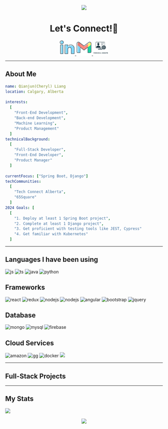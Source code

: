 <p align="center">
    <img src="https://capsule-render.vercel.app/api?type=waving&color=gradient&text=Hello!%20I%20am%20Qianjun%20Liang&fontSize=40&height=100&width=100&section=header" />
</p>


<h1 align="center">
  Let's Connect!💬
</h1>
<p align="center">
    <a href="https://www.linkedin.com/in/qianjun-liang">
  <img height="50" src="./public/social/linkedin.png"/>
    </a>
    <a href="mailto:qianjunliang.ql@gmail.com">
      <img height="50" src="./public/social/gmail.png"/>
</a>
        <a href="https://qianjun-ql.github.io/">
      <img height="50" src="./public/social/personalWeb.jpg"/>
</a>
</p>





---

<h2>About Me</h2>

```yaml
name: Qianjun(Cheryl) Liang
location: Calgary, Alberta

interests:
  [
    "Front-End Development",
    "Back-end Development",
    "Machine Learning",
    "Product Management"
  ]
technicalBackground:
  [
    "Full-Stack Developer",
    "Front-End Developer",
    "Product Manager"
  ]
  
currentFocus: ["Spring Boot, Django"]
techCommunities:
  [
    "Tech Connect Alberta",
    "65Square"
  ]
2024 Goals: [
  [
    "1. Deploy at least 1 Spring Boot project",
    "2. Complete at least 1 Django project",
    "3. Get proficient with testing tools like JEST, Cypress"
    "4. Get familiar with Kubernetes"
  ]
```

---

<h2>Languages I have been using</h2>
<p align="left">
<img src="https://img.shields.io/badge/JavaScript-black?logo=javascript&logoColor=yellow" alt="js"/>
<img src="https://img.shields.io/badge/TypeScript-black?logo=typescript&logoColor=blue" alt="ts"/>
<img src="https://img.shields.io/badge/Java-black?logoColor=blue" alt="java"/>
<img src="https://img.shields.io/badge/Python-black?logo=python&logoColor=blue" alt="python"/>
</p>

<h2>Frameworks</h2>
<p align="left">
<img src="https://img.shields.io/badge/React-black?logo=react&logoColor=blue" alt="react"/>
<img src="https://img.shields.io/badge/Redux-black?logo=redux&logoColor=blue" alt="redux"/>
<img src="https://img.shields.io/badge/Nodejs-black?logo=nodedotjs&logoColor=green" alt="nodejs"/>
<img src="https://img.shields.io/badge/Spring%20Boot-black?logo=springboot&logoColor=green" alt="nodejs" />
<img src="https://img.shields.io/badge/Angular-black?logo=angular&logoColor=orange" alt="angular"/>
<img src="https://img.shields.io/badge/Bootstrap-black?logo=bootstrap&logoColor=blue" alt="bootstrap"/>
<img src="https://img.shields.io/badge/jquery-black?logo=jquery&logoColor=blue" alt="jquery"/>
</p>

<h2>Database</h2>
<p align="left">
<img src="https://img.shields.io/badge/MongoDB-black?logo=mongodb&logoColor=green" alt="mongo"/>
<img src="https://img.shields.io/badge/MySQL-black?logo=mysql&logoColor=blue"  alt="mysql"/>
<img src="https://img.shields.io/badge/Firebase-black?logo=firebase&logoColor=yellow" alt="firebase"/>

</p>

<h2>Cloud Services</h2>
<p align="left">
<img src="https://img.shields.io/badge/AmazonS3-black?logo=amazons3&logoColor=orange" alt="amazon"/>
<img src="https://img.shields.io/badge/GoogleCloud-black?logo=googlecloud&logoColor=blue" alt="gg"/>
<img src="https://img.shields.io/badge/Docker-black?logo=docker&logoColor=blue" alt="docker"/>
<img src="https://img.shields.io/badge/GitLab-black?logo=gitlab&logoColor=orange" />
</p>

---
<h2>Full-Stack Projects</h2>

---
<h2>My Stats</h2>
<img src="https://github-readme-stats.vercel.app/api/top-langs/?username=qianjun-ql&hide=html&hide_border=true&layout=compact&langs_count=6&exclude_repo=qianjun-ql&text_color=000&icon_color=fff&bg_color=0,E0D2FF,FFD0B4,FFA2A2&theme=graywhite" />


<p align="center">
        <img src="https://capsule-render.vercel.app/api?type=waving&color=gradient&height=100&width=100&section=footer" />
</p>

<!---
qianjun-ql/qianjun-ql is a ✨ special ✨ repository because i< img src="this file) appears on your GitHub profile.
You can click the Preview link to take a look at your changes.
--->
